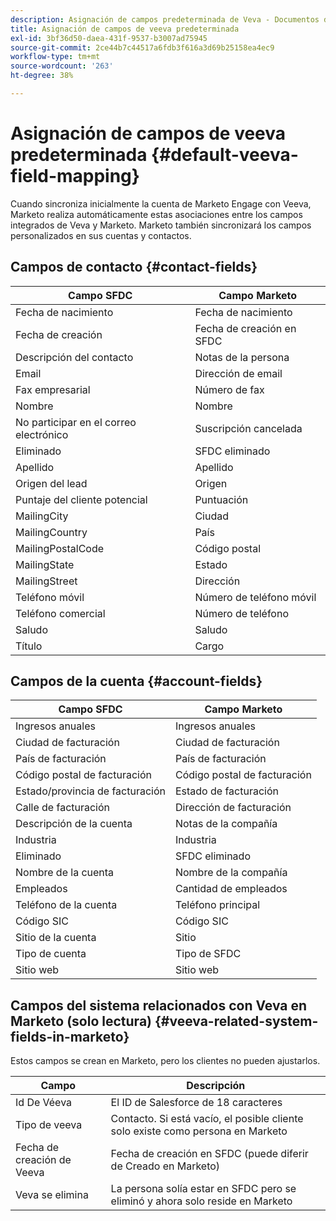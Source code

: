 ```yaml
---
description: Asignación de campos predeterminada de Veva - Documentos de Marketo - Documentación del producto
title: Asignación de campos de veeva predeterminada
exl-id: 3bf36d50-daea-431f-9537-b3007ad75945
source-git-commit: 2ce44b7c44517a6fdb3f616a3d69b25158ea4ec9
workflow-type: tm+mt
source-wordcount: '263'
ht-degree: 38%

---
```


# Asignación de campos de veeva predeterminada {#default-veeva-field-mapping}

Cuando sincroniza inicialmente la cuenta de Marketo Engage con Veeva, Marketo realiza automáticamente estas asociaciones entre los campos integrados de Veva y Marketo. Marketo también sincronizará los campos personalizados en sus cuentas y contactos.

## Campos de contacto {#contact-fields}

<table>
  <colgroup>
    <col/>
    <col/>
  </colgroup>
  <thead>
    <tr>
      <th>Campo SFDC</th>
      <th>Campo Marketo</th>
    </tr>
  </thead>
  <tbody>
    <tr>
      <td>Fecha de nacimiento</td>
      <td>Fecha de nacimiento</td>
    </tr>
    <tr>
      <td>Fecha de creación</td>
      <td>Fecha de creación en SFDC</td>
    </tr>
    <tr>
      <td>Descripción del contacto</td>
      <td>Notas de la persona</td>
    </tr>
    <tr>
      <td>Email</td>
      <td>Dirección de email</td>
    </tr>
    <tr>
      <td>Fax empresarial</td>
      <td>Número de fax</td>
    </tr>
    <tr>
      <td>Nombre</td>
      <td>Nombre</td>
    </tr>
    <tr>
      <td>No participar en el correo electrónico</td>
      <td>Suscripción cancelada</td>
    </tr>
    <tr>
      <td>Eliminado</td>
      <td>SFDC eliminado</td>
    </tr>
    <tr>
      <td>Apellido</td>
      <td>Apellido</td>
    </tr>
    <tr>
      <td>Origen del lead</td>
      <td>Origen</td>
    </tr>
    <tr>
      <td>Puntaje del cliente potencial</td>
      <td>Puntuación</td>
    </tr>
    <tr>
      <td>MailingCity</td>
      <td>Ciudad</td>
    </tr>
    <tr>
      <td>MailingCountry</td>
      <td>País</td>
    </tr>
    <tr>
      <td>MailingPostalCode</td>
      <td>Código postal</td>
    </tr>
    <tr>
      <td>MailingState</td>
      <td>Estado</td>
    </tr>
    <tr>
      <td>MailingStreet</td>
      <td>Dirección</td>
    </tr>
    <tr>
      <td>Teléfono móvil</td>
      <td>Número de teléfono móvil</td>
    </tr>
    <tr>
      <td>Teléfono comercial</td>
      <td>Número de teléfono</td>
    </tr>
    <tr>
      <td>Saludo</td>
      <td>Saludo</td>
    </tr>
    <tr>
      <td>Título</td>
      <td>Cargo</td>
    </tr>
  </tbody>
</table>

## Campos de la cuenta {#account-fields}

<table>
  <colgroup>
    <col/>
    <col/>
  </colgroup>
  <thead>
    <tr>
      <th>Campo SFDC</th>
      <th>Campo Marketo</th>
    </tr>
  </thead>
  <tbody>
    <tr>
      <td>Ingresos anuales</td>
      <td>Ingresos anuales</td>
    </tr>
    <tr>
      <td>Ciudad de facturación</td>
      <td>Ciudad de facturación</td>
    </tr>
    <tr>
      <td>País de facturación</td>
      <td>País de facturación</td>
    </tr>
    <tr>
      <td>Código postal de facturación</td>
      <td>Código postal de facturación</td>
    </tr>
    <tr>
      <td>Estado/provincia de facturación</td>
      <td>Estado de facturación</td>
    </tr>
    <tr>
      <td>Calle de facturación</td>
      <td>Dirección de facturación</td>
    </tr>
    <tr>
      <td>Descripción de la cuenta</td>
      <td>Notas de la compañía</td>
    </tr>
    <tr>
      <td>Industria</td>
      <td>Industria</td>
    </tr>
    <tr>
      <td>Eliminado</td>
      <td>SFDC eliminado</td>
    </tr>
    <tr>
      <td>Nombre de la cuenta</td>
      <td>Nombre de la compañía</td>
    </tr>
    <tr>
      <td>Empleados</td>
      <td>Cantidad de empleados</td>
    </tr>
    <tr>
      <td>Teléfono de la cuenta</td>
      <td>Teléfono principal</td>
    </tr>
    <tr>
      <td>Código SIC</td>
      <td>Código SIC</td>
    </tr>
    <tr>
      <td>Sitio de la cuenta</td>
      <td>Sitio</td>
    </tr>
    <tr>
      <td>Tipo de cuenta</td>
      <td>Tipo de SFDC</td>
    </tr>
    <tr>
      <td>Sitio web</td>
      <td>Sitio web</td>
    </tr>
  </tbody>
</table>

## Campos del sistema relacionados con Veva en Marketo (solo lectura) {#veeva-related-system-fields-in-marketo}

Estos campos se crean en Marketo, pero los clientes no pueden ajustarlos.

<table>
  <colgroup>
    <col/>
    <col/>
  </colgroup>
  <thead>
    <tr>
      <th>Campo</th>
      <th>Descripción</th>
    </tr>
  </thead>
  <tbody>
    <tr>
      <td>Id De Véeva</td>
      <td>El ID de Salesforce de 18 caracteres</td>
    </tr>
    <tr>
      <td>Tipo de veeva</td>
      <td>Contacto. Si está vacío, el posible cliente solo existe como persona en Marketo</td>
    </tr>
    <tr>
      <td>Fecha de creación de Veeva</td>
      <td>Fecha de creación en SFDC (puede diferir de Creado en Marketo)</td>
    </tr>
    <tr>
      <td>Veva se elimina</td>
      <td>La persona solía estar en SFDC pero se eliminó y ahora solo reside en Marketo</td>
    </tr>
  </tbody>
</table>
